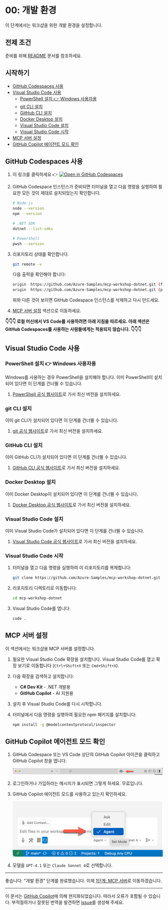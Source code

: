 # 00: 개발 환경

이 단계에서는 워크샵을 위한 개발 환경을 설정합니다.

## 전제 조건

준비를 위해 [README](../README.md#prerequisites) 문서를 참조하세요.

## 시작하기

- [GitHub Codespaces 사용](#github-codespaces-사용)
- [Visual Studio Code 사용](#visual-studio-code-사용)
  - [PowerShell 설치 👉 Windows 사용자용](#powershell-설치--windows-사용자용)
  - [git CLI 설치](#git-cli-설치)
  - [GitHub CLI 설치](#github-cli-설치)
  - [Docker Desktop 설치](#docker-desktop-설치)
  - [Visual Studio Code 설치](#visual-studio-code-설치)
  - [Visual Studio Code 시작](#visual-studio-code-시작)
- [MCP 서버 설정](#mcp-서버-설정)
- [GitHub Copilot 에이전트 모드 확인](#github-copilot-에이전트-모드-확인)

## GitHub Codespaces 사용

1. 이 링크를 클릭하세요 👉 [![Open in GitHub Codespaces](https://github.com/codespaces/badge.svg)](https://codespaces.new/Azure-Samples/mcp-workshop-dotnet)

1. GitHub Codespace 인스턴스가 준비되면 터미널을 열고 다음 명령을 실행하여 필요한 모든 것이 제대로 설치되었는지 확인합니다.

    ```bash
    # Node.js
    node --version
    npm --version
    ```

    ```bash
    # .NET SDK
    dotnet --list-sdks
    ```

    ```bash
    # PowerShell
    pwsh --version
    ```

1. 리포지토리 상태를 확인합니다.

    ```bash
    git remote -v
    ```

   다음 출력을 확인해야 합니다:

    ```bash
    origin  https://github.com/Azure-Samples/mcp-workshop-dotnet.git (fetch)
    origin  https://github.com/Azure-Samples/mcp-workshop-dotnet.git (push)
    ```

   위와 다른 것이 보이면 GitHub Codespace 인스턴스를 삭제하고 다시 만드세요.

1. [MCP 서버 설정](#mcp-서버-설정) 섹션으로 이동하세요.

**👇👇👇 로컬 머신에서 VS Code를 사용하려면 아래 지침을 따르세요. 아래 섹션은 GitHub Codespaces를 사용하는 사람들에게는 적용되지 않습니다. 👇👇👇**

## Visual Studio Code 사용

### PowerShell 설치 👉 Windows 사용자용

Windows를 사용하는 경우 PowerShell을 설치해야 합니다. 이미 PowerShell이 설치되어 있다면 이 단계를 건너뛸 수 있습니다.

1. [PowerShell 공식 웹사이트](https://docs.microsoft.com/powershell/scripting/install/installing-powershell)로 가서 최신 버전을 설치하세요.

### git CLI 설치

이미 git CLI가 설치되어 있다면 이 단계를 건너뛸 수 있습니다.

1. [git 공식 웹사이트](https://git-scm.com/downloads)로 가서 최신 버전을 설치하세요.

### GitHub CLI 설치

이미 GitHub CLI가 설치되어 있다면 이 단계를 건너뛸 수 있습니다.

1. [GitHub CLI 공식 웹사이트](https://cli.github.com/)로 가서 최신 버전을 설치하세요.

### Docker Desktop 설치

이미 Docker Desktop이 설치되어 있다면 이 단계를 건너뛸 수 있습니다.

1. [Docker Desktop 공식 웹사이트](https://docs.docker.com/get-started/get-docker/)로 가서 최신 버전을 설치하세요.

### Visual Studio Code 설치

이미 Visual Studio Code가 설치되어 있다면 이 단계를 건너뛸 수 있습니다.

1. [Visual Studio Code 공식 웹사이트](https://code.visualstudio.com/)로 가서 최신 버전을 설치하세요.

### Visual Studio Code 시작

1. 터미널을 열고 다음 명령을 실행하여 이 리포지토리를 복제합니다:

    ```bash
    git clone https://github.com/Azure-Samples/mcp-workshop-dotnet.git
    ```

1. 리포지토리 디렉토리로 이동합니다:

    ```bash
    cd mcp-workshop-dotnet
    ```

1. Visual Studio Code를 엽니다:

    ```bash
    code .
    ```

## MCP 서버 설정

이 섹션에서는 워크샵용 MCP 서버를 설정합니다.

1. 필요한 Visual Studio Code 확장을 설치합니다. Visual Studio Code를 열고 확장 보기로 이동합니다 (`Ctrl+Shift+X` 또는 `Cmd+Shift+X`).

1. 다음 확장을 검색하고 설치합니다:
   - **C# Dev Kit** - .NET 개발용
   - **GitHub Copilot** - AI 지원용

1. 설치 후 Visual Studio Code를 다시 시작합니다.

1. 터미널에서 다음 명령을 실행하여 필요한 npm 패키지를 설치합니다:

    ```bash
    npm install -g @modelcontextprotocol/inspector
    ```

## GitHub Copilot 에이전트 모드 확인

1. GitHub Codespace 또는 VS Code 상단의 GitHub Copilot 아이콘을 클릭하고 GitHub Copilot 창을 엽니다.

   ![Open GitHub Copilot Chat](../../../docs/images/setup-01.png)

1. 로그인하거나 가입하라는 메시지가 표시되면 그렇게 하세요. 무료입니다.
1. GitHub Copilot 에이전트 모드를 사용하고 있는지 확인하세요.

   ![GitHub Copilot Agent Mode](../../../docs/images/setup-02.png)

1. 모델을 `GPT-4.1` 또는 `Claude Sonnet 4`로 선택합니다.

---

좋습니다. "개발 환경" 단계를 완료했습니다. 이제 [1단계: MCP 서버](./01-mcp-server.md)로 이동하겠습니다.

---

이 문서는 [GitHub Copilot](https://docs.github.com/copilot/about-github-copilot/what-is-github-copilot)에 의해 현지화되었습니다. 따라서 오류가 포함될 수 있습니다. 부적절하거나 잘못된 번역을 발견하면 [issue](../../../../../issues)를 생성해 주세요.